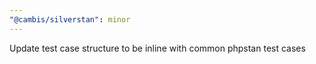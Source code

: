 ```yaml
---
"@cambis/silverstan": minor
---
```


Update test case structure to be inline with common phpstan test cases
